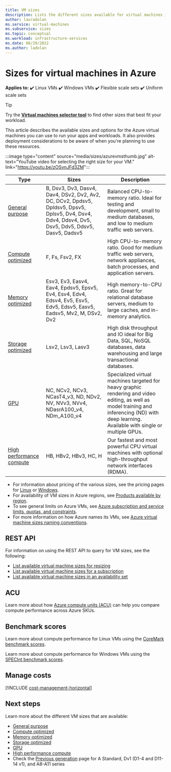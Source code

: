 ```yaml
---
title: VM sizes 
description: Lists the different sizes available for virtual machines in Azure.
author: lauradolan
ms.service: virtual-machines
ms.subservice: sizes
ms.topic: conceptual
ms.workload: infrastructure-services
ms.date: 08/29/2022
ms.author: ladolan
---
```


# Sizes for virtual machines in Azure

**Applies to:** :heavy_check_mark: Linux VMs :heavy_check_mark: Windows VMs :heavy_check_mark: Flexible scale sets :heavy_check_mark: Uniform scale sets

> [!TIP]
> Try the **[Virtual machines selector tool](https://aka.ms/vm-selector)** to find other sizes that best fit your workload.

This article describes the available sizes and options for the Azure virtual machines you can use to run your apps and workloads. It also provides deployment considerations to be aware of when you're planning to use these resources. 

:::image type="content" source="media/sizes/azurevmsthumb.jpg" alt-text="YouTube video for selecting the right size for your VM." link="https://youtu.be/zOSvnJFd3ZM":::

| Type | Sizes | Description |
|------|-------|-------------|
| [General purpose](sizes-general.md)   | B, Dsv3, Dv3, Dasv4, Dav4, DSv2, Dv2, Av2, DC, DCv2, Dpdsv5, Dpldsv5, Dpsv5, Dplsv5, Dv4, Dsv4, Ddv4, Ddsv4, Dv5, Dsv5, Ddv5, Ddsv5, Dasv5, Dadsv5 | Balanced CPU-to-memory ratio. Ideal for testing and development, small to medium databases, and low to medium traffic web servers. |
| [Compute optimized](sizes-compute.md) | F, Fs, Fsv2, FX | High CPU-to-memory ratio. Good for medium traffic web servers, network appliances, batch processes, and application servers. |
| [Memory optimized](sizes-memory.md) | Esv3, Ev3, Easv4, Eav4, Epdsv5, Epsv5, Ev4, Esv4, Edv4, Edsv4, Ev5, Esv5, Edv5, Edsv5, Easv5, Eadsv5, Mv2, M, DSv2, Dv2 | High memory-to-CPU ratio. Great for relational database servers, medium to large caches, and in-memory analytics.                 |
| [Storage optimized](sizes-storage.md) | Lsv2, Lsv3, Lasv3 | High disk throughput and IO ideal for Big Data, SQL, NoSQL databases, data warehousing and large transactional databases.  |
| [GPU](sizes-gpu.md) | NC, NCv2, NCv3, NCasT4_v3, ND, NDv2, NV, NVv3, NVv4, NDasrA100_v4, NDm_A100_v4 | Specialized virtual machines targeted for heavy graphic rendering and video editing, as well as model training and inferencing (ND) with deep learning. Available with single or multiple GPUs. |
| [High performance compute](sizes-hpc.md) | HB, HBv2, HBv3, HC,  H | Our fastest and most powerful CPU virtual machines with optional high-throughput network interfaces (RDMA). |

- For information about pricing of the various sizes, see the pricing pages for [Linux](https://azure.microsoft.com/pricing/details/virtual-machines/#Linux) or [Windows](https://azure.microsoft.com/pricing/details/virtual-machines/Windows/#Windows).
- For availability of VM sizes in Azure regions, see [Products available by region](https://azure.microsoft.com/regions/services/).
- To see general limits on Azure VMs, see [Azure subscription and service limits, quotas, and constraints](../azure-resource-manager/management/azure-subscription-service-limits.md).
- For more information on how Azure names its VMs, see [Azure virtual machine sizes naming conventions](./vm-naming-conventions.md).

## REST API

For information on using the REST API to query for VM sizes, see the following:

- [List available virtual machine sizes for resizing](/rest/api/compute/virtualmachines/listavailablesizes)
- [List available virtual machine sizes for a subscription](/rest/api/compute/resourceskus/list)
- [List available virtual machine sizes in an availability set](/rest/api/compute/availabilitysets/listavailablesizes)

## ACU

Learn more about how [Azure compute units (ACU)](acu.md) can help you compare compute performance across Azure SKUs.

## Benchmark scores

Learn more about compute performance for Linux VMs using the [CoreMark benchmark scores](./linux/compute-benchmark-scores.md).

Learn more about compute performance for Windows VMs using the [SPECInt benchmark scores](./windows/compute-benchmark-scores.md).

## Manage costs

[!INCLUDE [cost-management-horizontal](../../includes/cost-management-horizontal.md)]

## Next steps

Learn more about the different VM sizes that are available:

- [General purpose](sizes-general.md)
- [Compute optimized](sizes-compute.md)
- [Memory optimized](sizes-memory.md)
- [Storage optimized](sizes-storage.md)
- [GPU](sizes-gpu.md)
- [High performance compute](sizes-hpc.md)
- Check the [Previous generation](sizes-previous-gen.md) page for A Standard, Dv1 (D1-4 and D11-14 v1), and A8-A11 series
